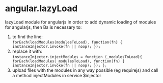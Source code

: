 angular.lazyLoad
================
  
lazyLoad module for angularjs
In order to add dynamic loading of modules for angularjs, then Ba is necessary to:  

1. to find the line:  
  `forEach(loadModules(modulesToLoad), function(fn) { instanceInjector.invoke(fn || noop); });`
2. replace it with:  
  `instanceInjector.injectModules = function (_modulesToLoad){
    forEach(loadModules(_modulesToLoad), function(fn) { instanceInjector.invoke(fn || noop); });
  };`  
3. upload files with the modules in any way possible (eg requirejs) and call a method injectModules in service $injector
